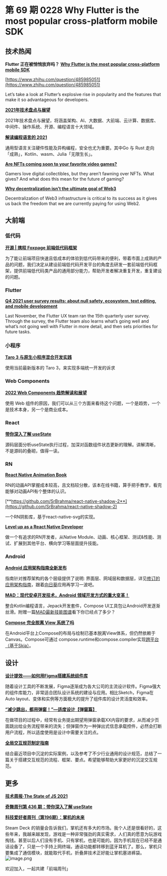# 第 69 期 0228 Why Flutter is the most popular cross-platform mobile SDK
## 技术热闻
**Flutter 正在被悄悄放弃吗？**
[**Why Flutter is the most popular cross-platform mobile SDK**](https://stackoverflow.blog/2022/02/21/why-flutter-is-the-most-popular-cross-platform-mobile-sdk/)


[https://www.zhihu.com/question/485985051](https://www.zhihu.com/question/485985051)

Let’s take a look at Flutter’s explosive rise in popularity and the features that make it so advantageous for developers. 

[**2021年技术盘点与展望**](https://www.infoq.cn/minibook/Rmc3QT7vIXdr0ovFhZZ8)

2021年技术盘点与展望，将涵盖架构、AI、大数据、大前端、云计算、数据库、中间件、操作系统、开源、编程语言十大领域。

[**解读编程语言的 2021**](https://www.infoq.cn/article/FShKRWXoUJ7b8C801Z9i)

通用型语言关注硬件性能及异构编程，安全也尤为重要。其中Go 与 Rust 走向「成熟」，Kotlin、wasm、Julia「无限生长」。

[**Are NFTs coming soon to your favorite video games?**](https://cointelegraph.com/news/are-nfts-coming-soon-to-your-favorite-video-games)

Gamers love digital collectibles, but they aren’t fawning over NFTs. What gives? And what does this mean for the future of gaming?

[**Why decentralization isn’t the ultimate goal of Web3**](https://cointelegraph.com/news/why-decentralization-isn-t-the-ultimate-goal-of-web3)

Decentralization of Web3 infrastructure is critical to its success as it gives us back the freedom that we are currently paying for using Web2.

## 大前端
### 低代码
[**开源 | 携程 Foxpage 前端低代码框架**](https://mp.weixin.qq.com/s/NAuWtEQ2A5beTjn88aBTZg)

为了能让前端项目快速且低成本的体验到低代码带来的便利，带着市面上成熟的产品的问题，我们决定从建设前端低代码开发平台的角度去研发一套前端低代码框架，提供前端低代码类产品的通用部分能力，帮助开发者解决重复开发，重复建设的问题。

### Flutter
[**Q4 2021 user survey results: about null safety, ecosystem, text editing, and mobile development**](https://medium.com/@jayoung.lee/q4-2021-user-survey-results-about-null-safety-ecosystem-text-editing-and-mobile-development-5d33341954e9)

Last November, the Flutter UX team ran the 15th quarterly user survey. Through the survey, the Flutter team also learns what’s going well and what’s not going well with Flutter in more detail, and then sets priorities for future tasks.

### 小程序
[**Taro 3 与原生小程序混合开发实践**](https://mp.weixin.qq.com/s/3PDjn09QWwWNQ9teyx6kkw)

使用当前最新版本的 Taro 3，来实现多端统一开发的诉求

### Web Components
[**2022 Web Components 趋势解读和展望**](https://mp.weixin.qq.com/s/FsQBrFpes-gdkZfJsadWaQ)

使用 Web 组件的原因，我们可以从三个方面来看待这个问题，一个是趋势，一个是技术本身，另一个是商业成本。

### React
[**带你深入了解 useState**](https://mp.weixin.qq.com/s/nYX8Lnj7uwGHAeL5rEnRRg)

源码层面分析useState执行过程，加深对函数组件状态更新的理解。讲解清晰，不是源码的叠砌，值得一读。

### RN
[**React Native Animation Book**](https://animationbook.codedaily.io/introduction/)

RN的动画API掌握成本较高，且文档较分散，该本在线书籍，算手把手教学，看完能够对动画API有个整体的认识。

[**https://github.com/SrBrahma/react-native-shadow-2**](https://github.com/SrBrahma/react-native-shadow-2)

一个RN阴影库，基于react-native-svg的实现。

[**Level up as a React Native Developer**](https://javascript.plainenglish.io/level-up-as-a-react-native-developer-cb2832805255)

做一个有追求的RN开发者，从Native Module、动画、核心框架、测试&性能、测试、扩展到其他平台、横向学习等层面提升技能。

### Android
[**Android 应用架构指南全新发布**](https://mp.weixin.qq.com/s/NBQ8h40y6AmQdNF2lEGKZQ)

指南针对推荐架构的各个层级提供了说明: 界面层、网域层和数据层，详见[修订的应用架构指南](https://developer.android.google.cn/jetpack/guide)，跟着[向日葵](https://github.com/android/sunflower)应用再学习一波吧。

[**MAD：现代安卓开发技术，Android 领域开发方式的重大变革！**](https://mp.weixin.qq.com/s/fYkCznXDkxojTRZtiSMSJQ)

整合Kotlin编程语言，Jepack开发套件，Compose UI工具包让Android开发逐渐丝滑。附赠一篇[MAD最新技能图谱](https://mp.weixin.qq.com/s/UJt5rb_ALTnSOBYpoWJ0WA)看下你已经点了多少？

[**Compose 完全脱离 View 系统了吗**](https://mp.weixin.qq.com/s/EHQtjP_2ZLuXpWyue6cQIg)

在Android平台上Compose的布局与绘制已基本脱离View体系，但仍然依赖于Canvas。Compose可通过 compose.runtime和compose.compiler实现[跨平台（基于Skia）](https://mp.weixin.qq.com/s/eXXPqoVQ3wNFECQAza1S4A)。

## 设计
[**设计提效——如何用Figma搭建系统组件库**](https://mp.weixin.qq.com/s/zIPAusT61tffOAsy4QHLhQ)

随着设计工具的不断发展，Figma逐渐成为各大公司的主流设计软件。Figma强大的组件库能力，非常适合团队设计系统的建设与应用。相比Sketch，Figma在Auto layout、变体和实例等方面极大的提升了组件库的设计灵活度和效率。

[**“减少跳出，都用弹窗！”—适度设计【弹窗篇】**](https://mp.weixin.qq.com/s/sYopq9b3--MXPybnGJkt4A)

在做项目的过程中，经常有业务提出期望用弹窗承载XX内容的要求，从而减少页面跳出给业务流程带来的流失；但弹窗作为一种弹出式信息承载控件，必然会打断用户流程，所以适度使用是设计中需要关注的点。

[**全局交互规范制定指南**](https://mp.weixin.qq.com/s/G2iQI4cGVCrvLrnGoCNwxQ)

结合最近项目中沉淀的实际案例，以及参考了不少行业通用的设计规范，总结了一篇关于搭建交互规范的流程、框架、要点。希望能够帮助大家更好的沉淀交互规范。

## 更多
[**技术周报·The State of JS 2021**](https://mp.weixin.qq.com/s/NOF7xacvgsOA153gtmO69Q)


[**奇舞周刊第 436 期：带你深入了解 useState**](https://mp.weixin.qq.com/s/gDAG0h235PSIKcSeB1nu7g)


[**科技爱好者周刊（第196期）：掌机的未来**](https://mp.weixin.qq.com/s/obkC-uiQSl9XwXWDqC4NdQ)

Steam Deck 的销量会告诉我们，掌机还有多大的市场。我个人还是很看好的，这些年来，我越来越发现，游戏是一种非常强劲的真实需求，人们真的愿意为玩游戏掏钱。甚至以后人们没有手机、只有掌机，也是可能的。因为手机现在已经不是通话设备了，只是一个手持上网终端，通话功能都转移到蓝牙耳机了。那么，掌机只要集成了通信模块，就能取代手机，折叠屏技术正好能让掌机塞进裤袋。
![image.png](https://cdn.nlark.com/yuque/0/2020/png/85771/1605930034828-7fc81343-651f-4a15-8465-eebe5a23cf61.png#crop=0&crop=0&crop=1&crop=1&height=31&id=C5Hpa&margin=%5Bobject%20Object%5D&name=image.png&originHeight=90&originWidth=2186&originalType=binary&ratio=1&rotation=0&showTitle=false&size=14325&status=done&style=none&title=&width=746)


欢迎加入，一起共建「前端周刊」
